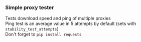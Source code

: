 ### Simple proxy tester
Tests download speed and ping of multiple proxies  
Ping test is an average value in 5 attempts by default (sets with `stability_test_attempts`)  
Don't forget to `pip install requests` 

